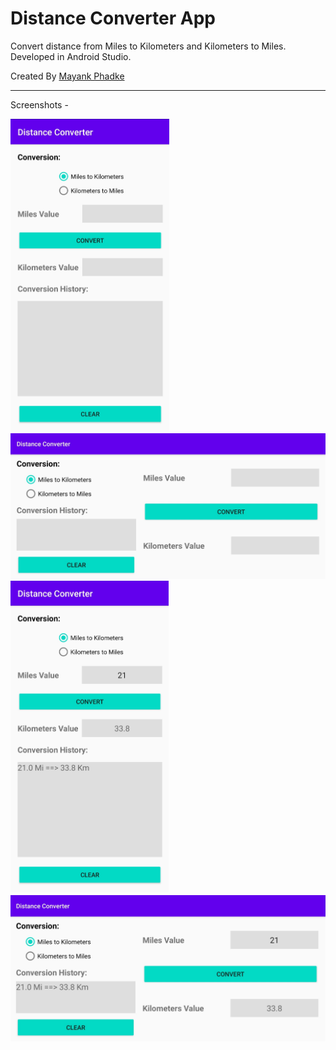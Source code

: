 # Distance Converter App

Convert distance from Miles to Kilometers and Kilometers to Miles. Developed in Android Studio.

Created By [Mayank Phadke](http://mayank-phadke.github.io/)

---
Screenshots -

<img src="./screenshots/1.jpg" height="500">

<img src="./screenshots/2.jpg">

<img src="./screenshots/3.jpg" height="500">

<img src="./screenshots/4.jpg">
